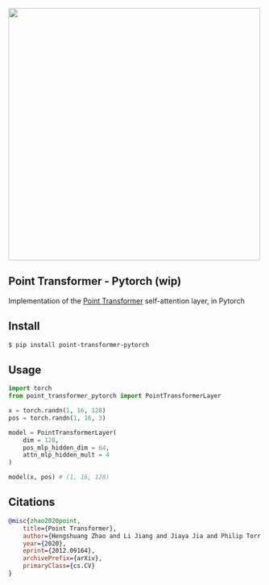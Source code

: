 <img src="./point-transformer-layer.png" width="500px"></img>

## Point Transformer - Pytorch (wip)

Implementation of the <a href="https://arxiv.org/abs/2012.09164">Point Transformer</a> self-attention layer, in Pytorch

## Install

```bash
$ pip install point-transformer-pytorch
```

## Usage

```python
import torch
from point_transformer_pytorch import PointTransformerLayer

x = torch.randn(1, 16, 128)
pos = torch.randn(1, 16, 3)

model = PointTransformerLayer(
    dim = 128,
    pos_mlp_hidden_dim = 64,
    attn_mlp_hidden_mult = 4
)

model(x, pos) # (1, 16, 128)
```

## Citations

```bibtex
@misc{zhao2020point,
    title={Point Transformer}, 
    author={Hengshuang Zhao and Li Jiang and Jiaya Jia and Philip Torr and Vladlen Koltun},
    year={2020},
    eprint={2012.09164},
    archivePrefix={arXiv},
    primaryClass={cs.CV}
}
```
